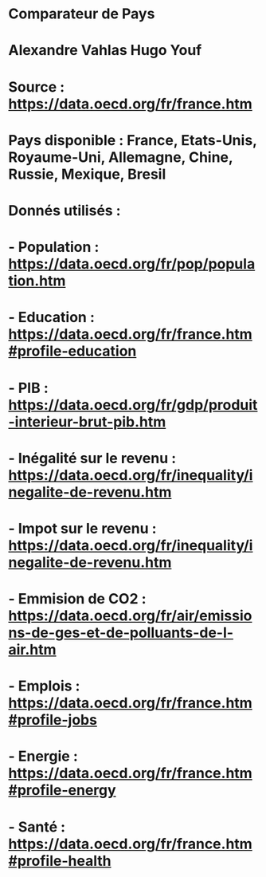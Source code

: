 # Comparateur de Pays
#
# Alexandre Vahlas  Hugo Youf
#
# Source : https://data.oecd.org/fr/france.htm
#
# Pays disponible : France, Etats-Unis, Royaume-Uni, Allemagne, Chine, Russie, Mexique, Bresil
#
# Donnés utilisés : 
# - Population : https://data.oecd.org/fr/pop/population.htm
# - Education : https://data.oecd.org/fr/france.htm#profile-education
# - PIB : https://data.oecd.org/fr/gdp/produit-interieur-brut-pib.htm
# - Inégalité sur le revenu : https://data.oecd.org/fr/inequality/inegalite-de-revenu.htm
# - Impot sur le revenu : https://data.oecd.org/fr/inequality/inegalite-de-revenu.htm
# - Emmision de CO2 : https://data.oecd.org/fr/air/emissions-de-ges-et-de-polluants-de-l-air.htm
# - Emplois : https://data.oecd.org/fr/france.htm#profile-jobs
# - Energie : https://data.oecd.org/fr/france.htm#profile-energy
# - Santé : https://data.oecd.org/fr/france.htm#profile-health
#
